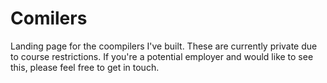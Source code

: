 # Comilers

Landing page for the coompilers I've built. These are currently private due to course restrictions. If you're a potential employer and would like to see this, please feel free to get in touch.
